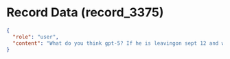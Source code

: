 # Record Data (record_3375)

```json
{
  "role": "user",
  "content": "What do you think gpt-5? If he is leavingon sept 12 and we get the email as a surprise on 2 sept as a surprise does this indicate forcing out? \n"
}
```
